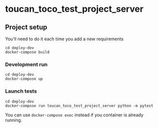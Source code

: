# toucan_toco_test_project_server

## Project setup
You'll need to do it each time you add a new requirements
```shell script
cd deploy-dev
docker-compose build
```

### Development run
```shell script
cd deploy-dev
docker-compose up
```

### Launch tests
```shell script
cd deploy-dev
docker-compose run toucan_toco_test_project_server python -m pytest
```
You can use `docker-compose exec` instead if you container is already running.